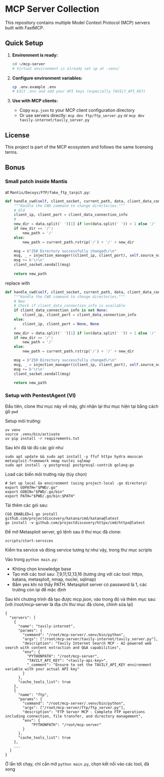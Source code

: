 # MCP Server Collection

This repository contains multiple Model Context Protocol (MCP) servers built with FastMCP.

## Quick Setup

1. **Environment is ready:**
   ```bash
   cd ~/mcp-server
   # Virtual environment is already set up at .venv/
   ```

2. **Configure environment variables:**
   ```bash
   cp .env.example .env
   # Edit .env and add your API keys (especially TAVILY_API_KEY)
   ```

3. **Use with MCP clients:**
   - Copy `mcp.json` to your MCP client configuration directory
   - Or use servers directly: `mcp dev ftp/ftp_server.py` or `mcp dev tavily-internet/tavily_server.py`


## License

This project is part of the MCP ecosystem and follows the same licensing terms.


## Bonus
### Small patch inside Mantis

at `Mantis/Decoys/FTP/fake_ftp_tarpit.py`:

```py
def handle_cwd(self, client_socket, current_path, data, client_data_connection_info, injection_manager):
    """Handle the CWD command to change directories."""
    # Old
    client_ip, client_port = client_data_connection_info
    #
    new_dir = data.split(' ')[1] if len(data.split(' ')) > 1 else '/'
    if new_dir == '/':
        new_path = '/'
    else:
        new_path = current_path.rstrip('/') + '/' + new_dir

    msg = b"250 Directory successfully changed\r\n"
    msg, _ = injection_manager((client_ip, client_port), self.source_name, self.name+'.continue', msg)
    msg += b'\r\n'
    client_socket.sendall(msg)
    
    return new_path
```

replace with

```py
def handle_cwd(self, client_socket, current_path, data, client_data_connection_info, injection_manager):
    """Handle the CWD command to change directories."""
    # New
    # Check if client_data_connection_info is available
    if client_data_connection_info is not None:
        client_ip, client_port = client_data_connection_info
    else:
        client_ip, client_port = None, None
    #
    new_dir = data.split(' ')[1] if len(data.split(' ')) > 1 else '/'
    if new_dir == '/':
        new_path = '/'
    else:
        new_path = current_path.rstrip('/') + '/' + new_dir

    msg = b"250 Directory successfully changed\r\n"
    msg, _ = injection_manager((client_ip, client_port), self.source_name, self.name+'.continue', msg)
    msg += b'\r\n'
    client_socket.sendall(msg)
    
    return new_path
```

### Setup with PentestAgent (VI)
Đầu tiên, clone thư mục này về máy, ghi nhận lại thư mục hiện tại bằng cách gõ `pwd`

Setup môi trường:
```
uv venv
source .venv/bin/activate
uv pip install -r requirements.txt
```

Sau khi đã tải đủ các gói như
```
sudo apt update && sudo apt install -y ffuf httpx hydra masscan metasploit-framework nmap nuclei sqlmap 
sudo apt install -y postgresql postgresql-contrib golang-go
```

Load các biến môi trường này (tùy chọn)
```
# Set up local Go environment (using project-local .go directory)
export GOPATH="$PWD/.go"
export GOBIN="$PWD/.go/bin"
export PATH="$PWD/.go/bin:$PATH"
```

Tải thêm các gói sau:
```
CGO_ENABLED=1 go install github.com/projectdiscovery/katana/cmd/katana@latest
go install -v github.com/projectdiscovery/httpx/cmd/httpx@latest
```

Để mở Metasploit server, gõ lệnh sau ở thư mục đã clone:
```
scripts/start-services
```

Kiểm tra service và đóng service tương tự như vậy, trong thư mục scripts

Vào trong `python main.py`:
* Không chọn knowledge base
* Tạo mới các tool sau: 7,9,11,12,13,16 (tương ứng với các tool: httpx, katana, metasploit, nmap, nuclei, sqlmap)
* Bấm yes khi nó thấy PATH. Metasploit server có password là 1, các trường còn lại để mặc định

Sau khi chương trình đã tạo được mcp.json, vào trong đó và thêm mục sau: (với /root/mcp-server là địa chỉ thư mục đã clone, chỉnh sửa lại)
```
{
  "servers": [
    {
      "name": "tavily-internet",
      "params": {
        "command": "/root/mcp-server/.venv/bin/python", 
        "args": ["/root/mcp-server/tavily-internet/tavily_server.py"],
        "description": "Tavily Internet Search MCP - AI-powered web search with content extraction and Q&A capabilities",
        "env": {
          "PYTHONPATH": "/root/mcp-server",
          "TAVILY_API_KEY": "<tavily-api-key>",
          "_comment": "Ensure to set the TAVILY_API_KEY environment variable with your actual API key"
        }
      },
      "cache_tools_list": true
    },
    {
      "name": "ftp",
      "params": {
        "command": "/root/mcp-server/.venv/bin/python",
        "args": ["/root/mcp-server/ftp/ftp_server.py"],
        "description": "FTP Server MCP - Complete FTP operations including connection, file transfer, and directory management",
        "env": {
            "PYTHONPATH": "/root/mcp-server"
        }
      },
      "cache_tools_list": true
    },
    ...
  ]
}
```

Ở lần tới chạy, chỉ cần mở `python main.py`, chọn kết nối vào các tool, đã xong